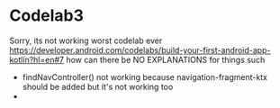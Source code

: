 # Codelab3
Sorry, its not working
worst codelab ever https://developer.android.com/codelabs/build-your-first-android-app-kotlin?hl=en#7
how can there be NO EXPLANATIONS for things such 
- findNavController() not working because navigation-fragment-ktx should be added but it's not working too 
- 

